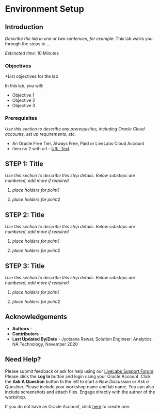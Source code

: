 # Environment Setup

## Introduction
*Describe the lab in one or two sentences, for example:* This lab walks you through the steps to ...

*Estimated time:* 10 Minutes

### Objectives
*List objectives for the lab 

In this lab, you will:
* Objective 1
* Objective 2
* Objective 3

### Prerequisites
*Use this section to describe any prerequisites, including Oracle Cloud accounts, set up requirements, etc.*

* An Oracle Free Tier, Always Free, Paid or LiveLabs Cloud Account
* Item no 2 with url - [URL Text](https://www.oracle.com).


## **STEP 1:** Title
*Use this section to describe this step details. Below substeps are numbered, add more if required*

1. *place holders for point1*

2. *place holders for point2*



## **STEP 2:** Title
*Use this section to describe this step details. Below substeps are numbered, add more if required*

1. *place holders for point1*

2. *place holders for point2*


## **STEP 3:**  Title
*Use this section to describe this step details. Below substeps are numbered, add more if required*

1. *place holders for point1*

2. *place holders for point2*

## Acknowledgements
* **Authors** - 
* **Contributors** - 
* **Last Updated By/Date** - Jyotsana Rawat, Solution Engineer: Analytics, NA Technology, November 2020

## Need Help?
Please submit feedback or ask for help using our [LiveLabs Support Forum](https://community.oracle.com/tech/developers/categories/converged-database). Please click the **Log In** button and login using your Oracle Account. Click the **Ask A Question** button to the left to start a *New Discussion* or *Ask a Question*.  Please include your workshop name and lab name.  You can also include screenshots and attach files.  Engage directly with the author of the workshop.

If you do not have an Oracle Account, click [here](https://profile.oracle.com/myprofile/account/create-account.jspx) to create one.
